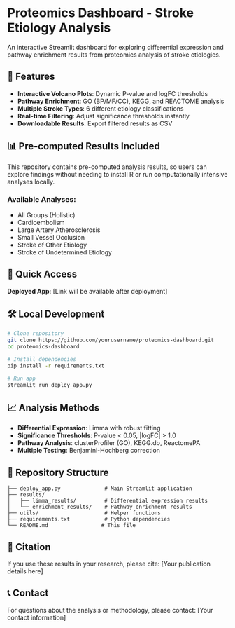 # Proteomics Dashboard - Stroke Etiology Analysis

An interactive Streamlit dashboard for exploring differential expression and pathway enrichment results from proteomics analysis of stroke etiologies.

## 🎯 Features

- **Interactive Volcano Plots**: Dynamic P-value and logFC thresholds
- **Pathway Enrichment**: GO (BP/MF/CC), KEGG, and REACTOME analysis
- **Multiple Stroke Types**: 6 different etiology classifications
- **Real-time Filtering**: Adjust significance thresholds instantly
- **Downloadable Results**: Export filtered results as CSV

## 📊 Pre-computed Results Included

This repository contains pre-computed analysis results, so users can explore findings without needing to install R or run computationally intensive analyses locally.

### Available Analyses:
- All Groups (Holistic)
- Cardioembolism
- Large Artery Atherosclerosis  
- Small Vessel Occlusion
- Stroke of Other Etiology
- Stroke of Undetermined Etiology

## 🚀 Quick Access

**Deployed App**: [Link will be available after deployment]

## 🛠️ Local Development

```bash
# Clone repository
git clone https://github.com/yourusername/proteomics-dashboard.git
cd proteomics-dashboard

# Install dependencies
pip install -r requirements.txt

# Run app
streamlit run deploy_app.py
```

## 📈 Analysis Methods

- **Differential Expression**: Limma with robust fitting
- **Significance Thresholds**: P-value < 0.05, |logFC| > 1.0
- **Pathway Analysis**: clusterProfiler (GO), KEGG.db, ReactomePA
- **Multiple Testing**: Benjamini-Hochberg correction

## 📁 Repository Structure

```
├── deploy_app.py              # Main Streamlit application
├── results/
│   ├── limma_results/         # Differential expression results
│   └── enrichment_results/    # Pathway enrichment results
├── utils/                     # Helper functions
├── requirements.txt           # Python dependencies
└── README.md                 # This file
```

## 🔬 Citation

If you use these results in your research, please cite:
[Your publication details here]

## 📞 Contact

For questions about the analysis or methodology, please contact:
[Your contact information]
